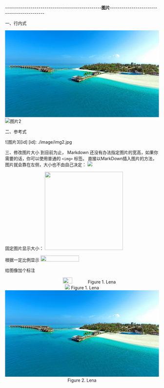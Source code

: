 -------------------------------------------------**图片**--------------------------------------------

一、行内式

![图片1](./image/img1.jpg "Optional title")
![图片2](http://g.hiphotos.baidu.com/image/h%3D300/sign=b5e4c905865494ee982209191df4e0e1/c2cec3fdfc03924590b2a9b58d94a4c27d1e2500.jpg)

二、参考式

![图片3][id]
[id]: ./image/img2.jpg

三、修改图片大小
到目前为止， Markdown 还没有办法指定图片的宽高，如果你需要的话，你可以使用普通的 `<img>` 标签。
直接以MarkDown插入图片的方法，图片就会靠在左侧，大小也不由自己决定：
<img src="http://g.hiphotos.baidu.com/image/h%3D300/sign=b5e4c905865494ee982209191df4e0e1/c2cec3fdfc03924590b2a9b58d94a4c27d1e2500.jpg"/>

固定图片显示大小：
<img src="http://g.hiphotos.baidu.com/image/h%3D300/sign=b5e4c905865494ee982209191df4e0e1/c2cec3fdfc03924590b2a9b58d94a4c27d1e2500.jpg" width=256 height=256 />

根据一定比例显示
<img src="http://g.hiphotos.baidu.com/image/h%3D300/sign=b5e4c905865494ee982209191df4e0e1/c2cec3fdfc03924590b2a9b58d94a4c27d1e2500.jpg" width="50%" height="50%" />

给图像加个标注
<center>
<img src="http://g.hiphotos.baidu.com/image/h%3D300/sign=b5e4c905865494ee982209191df4e0e1/c2cec3fdfc03924590b2a9b58d94a4c27d1e2500.jpg" width="25%" height="25%" />
Figure 1. Lena
</center>

<center>
<img src="http://g.hiphotos.baidu.com/image/h%3D300/sign=b5e4c905865494ee982209191df4e0e1/c2cec3fdfc03924590b2a9b58d94a4c27d1e2500.jpg" />
Figure 1. Lena
</center>

<center>
<img src="https://github.com/xiarainla/document/blob/master/markdown/image/img1.jpg" />
Figure 2. Lena
</center>



